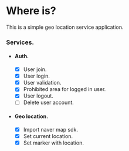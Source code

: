 # Where is?

This is a simple geo location service application.

### Services.

- #### Auth.

  - [x] User join.
  - [x] User login.
  - [x] User validation.
  - [x] Prohibited area for logged in user.
  - [x] User logout.
  - [ ] Delete user account.

- #### Geo location.
  - [x] Import naver map sdk.
  - [x] Set current location.
  - [x] Set marker with location.
